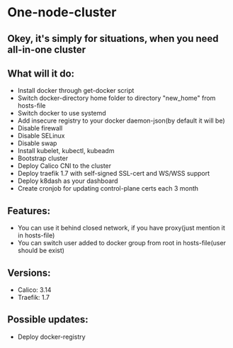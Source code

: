 # One-node-cluster

## Okey, it's simply for situations, when you need all-in-one cluster

## What will it do:

 - Install docker through get-docker script
 - Switch docker-directory home folder to directory "new_home" from hosts-file
 - Switch docker to use systemd
 - Add insecure registry to your docker daemon-json(by default it will be)
 - Disable firewall
 - Disable SELinux
 - Disable swap
 - Install kubelet, kubectl, kubeadm
 - Bootstrap cluster
 - Deploy Calico CNI to the cluster
 - Deploy traefik 1.7 with self-signed SSL-cert and WS/WSS support
 - Deploy k8dash as your dashboard
 - Create cronjob for updating control-plane certs each 3 month

## Features:

 - You can use it behind closed network, if you have proxy(just mention it in hosts-file)
 - You can switch user added to docker group from root in hosts-file(user should be exist)

## Versions:

 - Calico: 3.14
 - Traefik: 1.7

## Possible updates: 

 - Deploy docker-registry